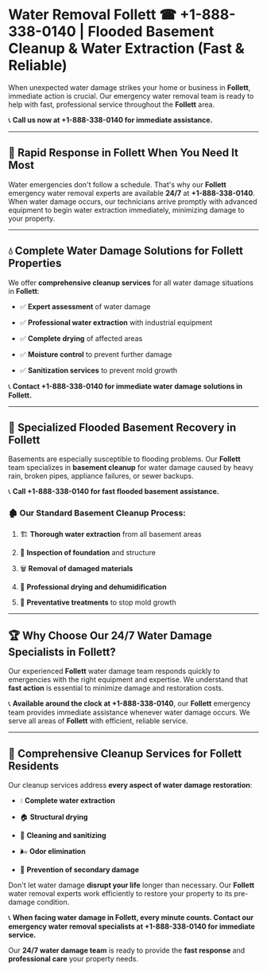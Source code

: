 # Water Removal Follett ☎ +1-888-338-0140 | Flooded Basement Cleanup & Water Extraction (Fast & Reliable)

When unexpected water damage strikes your home or business in **Follett**, immediate action is crucial. Our emergency water removal team is ready to help with fast, professional service throughout the **Follett** area. 

📞 **Call us now at +1-888-338-0140 for immediate assistance.**
---
## 🚀 Rapid Response in Follett When You Need It Most
Water emergencies don't follow a schedule. That's why our **Follett** emergency water removal experts are available **24/7** at **+1-888-338-0140**. When water damage occurs, our technicians arrive promptly with advanced equipment to begin water extraction immediately, minimizing damage to your property.
---
## 💧 Complete Water Damage Solutions for Follett Properties
We offer **comprehensive cleanup services** for all water damage situations in **Follett**:
- ✅ **Expert assessment** of water damage  
- ✅ **Professional water extraction** with industrial equipment  
- ✅ **Complete drying** of affected areas  
- ✅ **Moisture control** to prevent further damage  
- ✅ **Sanitization services** to prevent mold growth  
📞 **Contact +1-888-338-0140 for immediate water damage solutions in Follett.**
---
## 🌊 Specialized Flooded Basement Recovery in Follett
Basements are especially susceptible to flooding problems. Our **Follett** team specializes in **basement cleanup** for water damage caused by heavy rain, broken pipes, appliance failures, or sewer backups. 
📞 **Call +1-888-338-0140 for fast flooded basement assistance.**
### 🏚️ Our Standard Basement Cleanup Process:
1. 🏗️ **Thorough water extraction** from all basement areas  
2. 🔎 **Inspection of foundation** and structure  
3. 🗑️ **Removal of damaged materials**  
4. 💨 **Professional drying and dehumidification**  
5. 🚫 **Preventative treatments** to stop mold growth  
---
## 🏆 Why Choose Our 24/7 Water Damage Specialists in Follett?
Our experienced **Follett** water damage team responds quickly to emergencies with the right equipment and expertise. We understand that **fast action** is essential to minimize damage and restoration costs.
📞 **Available around the clock at +1-888-338-0140**, our **Follett** emergency team provides immediate assistance whenever water damage occurs. We serve all areas of **Follett** with efficient, reliable service.
---
## 🧹 Comprehensive Cleanup Services for Follett Residents
Our cleanup services address **every aspect of water damage restoration**:
- 💧 **Complete water extraction**  
- 🏠 **Structural drying**  
- 🧼 **Cleaning and sanitizing**  
- 🌬️ **Odor elimination**  
- 🚫 **Prevention of secondary damage**  
Don't let water damage **disrupt your life** longer than necessary. Our **Follett** water removal experts work efficiently to restore your property to its pre-damage condition.
📞 **When facing water damage in Follett, every minute counts. Contact our emergency water removal specialists at +1-888-338-0140 for immediate service.**
Our **24/7 water damage team** is ready to provide the **fast response** and **professional care** your property needs.
